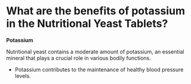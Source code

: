 # What are the benefits of potassium in the Nutritional Yeast Tablets?

**Potassium**  

Nutritional yeast contains a moderate amount of potassium, an essential mineral that plays a crucial role in various bodily functions.

- Potassium contributes to the maintenance of healthy blood pressure levels.